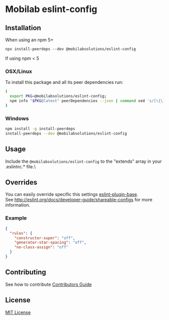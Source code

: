 # Mobilab eslint-config

## Installation

When using an npm 5+

`npx install-peerdeps --dev @mobilabsolutions/eslint-config`

If using npm < 5

### OSX/Linux

To install this package and all its peer dependencies run:

```bash
(
  export PKG=@mobilabsolutions/eslint-config;
  npm info "$PKG@latest" peerDependencies --json | command sed 's/[\{\},]//g ; s/: /@/g' | xargs npm install --save-dev "$PKG@latest"
)
```

### Windows

```bash
npm install -g install-peerdeps
install-peerdeps --dev @mobilabsolutions/eslint-config
```

## Usage

Include the `@mobilabsolutions/eslint-config` to the "extends" array in your .eslintrc.\* file.\

## Overrides

You can easily override specific this settings [eslint-plugin-base](https://github.com/base-community/eslint-plugin-base).\
See http://eslint.org/docs/developer-guide/shareable-configs for more information.

### Example

```json
{
  "rules": {
    "constructor-super": "off",
    "generator-star-spacing": "off",
    "no-class-assign": "off"
  }
}
```

## Contributing
See how to contribute [Contributors Guide](./../../CONTRIBUTING.md)

## License
[MIT License](./../../LICENSE.md)
